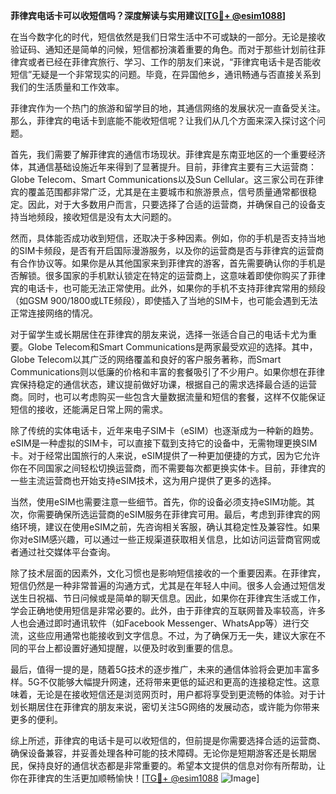 **菲律宾电话卡可以收短信吗？深度解读与实用建议[[TG💪+ @esim1088](https://t.me/s/esim1088)]**

在当今数字化的时代，短信依然是我们日常生活中不可或缺的一部分。无论是接收验证码、通知还是简单的问候，短信都扮演着重要的角色。而对于那些计划前往菲律宾或者已经在菲律宾旅行、学习、工作的朋友们来说，“菲律宾电话卡是否能收短信”无疑是一个非常现实的问题。毕竟，在异国他乡，通讯畅通与否直接关系到我们的生活质量和工作效率。

菲律宾作为一个热门的旅游和留学目的地，其通信网络的发展状况一直备受关注。那么，菲律宾的电话卡到底能不能收短信呢？让我们从几个方面来深入探讨这个问题。

首先，我们需要了解菲律宾的通信市场现状。菲律宾是东南亚地区的一个重要经济体，其通信基础设施近年来得到了显著提升。目前，菲律宾主要有三大运营商：Globe Telecom、Smart Communications以及Sun Cellular。这三家公司在菲律宾的覆盖范围都非常广泛，尤其是在主要城市和旅游景点，信号质量通常都很稳定。因此，对于大多数用户而言，只要选择了合适的运营商，并确保自己的设备支持当地频段，接收短信是没有太大问题的。

然而，具体能否成功收到短信，还取决于多种因素。例如，你的手机是否支持当地的SIM卡频段，是否有开启国际漫游服务，以及你的运营商是否与菲律宾的运营商有合作协议等。如果你是从其他国家来到菲律宾的游客，首先需要确认你的手机是否解锁。很多国家的手机默认锁定在特定的运营商上，这意味着即使你购买了菲律宾的电话卡，也可能无法正常使用。此外，如果你的手机不支持菲律宾常用的频段（如GSM 900/1800或LTE频段），即使插入了当地的SIM卡，也可能会遇到无法正常连接网络的情况。

对于留学生或长期居住在菲律宾的朋友来说，选择一张适合自己的电话卡尤为重要。Globe Telecom和Smart Communications是两家最受欢迎的选择。其中，Globe Telecom以其广泛的网络覆盖和良好的客户服务著称，而Smart Communications则以低廉的价格和丰富的套餐吸引了不少用户。如果你想在菲律宾保持稳定的通信状态，建议提前做好功课，根据自己的需求选择最合适的运营商。同时，也可以考虑购买一些包含大量数据流量和短信的套餐，这样不仅能保证短信的接收，还能满足日常上网的需求。

除了传统的实体电话卡，近年来电子SIM卡（eSIM）也逐渐成为一种新的趋势。eSIM是一种虚拟的SIM卡，可以直接下载到支持它的设备中，无需物理更换SIM卡。对于经常出国旅行的人来说，eSIM提供了一种更加便捷的方式，因为它允许你在不同国家之间轻松切换运营商，而不需要每次都更换实体卡。目前，菲律宾的一些主流运营商也开始支持eSIM技术，这为用户提供了更多的选择。

当然，使用eSIM也需要注意一些细节。首先，你的设备必须支持eSIM功能。其次，你需要确保所选运营商的eSIM服务在菲律宾可用。最后，考虑到菲律宾的网络环境，建议在使用eSIM之前，先咨询相关客服，确认其稳定性及兼容性。如果你对eSIM感兴趣，可以通过一些正规渠道获取相关信息，比如访问运营商官网或者通过社交媒体平台查询。

除了技术层面的因素外，文化习惯也是影响短信接收的一个重要因素。在菲律宾，短信仍然是一种非常普遍的沟通方式，尤其是在年轻人中间。很多人会通过短信发送生日祝福、节日问候或是简单的聊天信息。因此，如果你在菲律宾生活或工作，学会正确地使用短信是非常必要的。此外，由于菲律宾的互联网普及率较高，许多人也会通过即时通讯软件（如Facebook Messenger、WhatsApp等）进行交流，这些应用通常也能接收到文字信息。不过，为了确保万无一失，建议大家在不同的平台上都设置好通知提醒，以便及时收到重要的信息。

最后，值得一提的是，随着5G技术的逐步推广，未来的通信体验将会更加丰富多样。5G不仅能够大幅提升网速，还将带来更低的延迟和更高的连接稳定性。这意味着，无论是在接收短信还是浏览网页时，用户都将享受到更流畅的体验。对于计划长期居住在菲律宾的朋友来说，密切关注5G网络的发展动态，或许能为你带来更多的便利。

综上所述，菲律宾的电话卡是可以收短信的，但前提是你需要选择合适的运营商、确保设备兼容，并妥善处理各种可能的技术障碍。无论你是短期游客还是长期居民，保持良好的通信状态都是非常重要的。希望本文提供的信息对你有所帮助，让你在菲律宾的生活更加顺畅愉快！[[TG💪+ @esim1088](https://t.me/s/esim1088) ![Image](https://i.postimg.cc/4NQfJmqS/Snipaste-2025-05-13-00-14-12.png)]